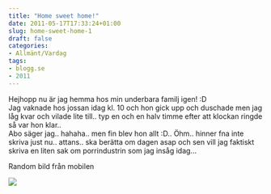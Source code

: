 ```yaml
---
title: "Home sweet home!"
date: 2011-05-17T17:33:24+01:00
slug: home-sweet-home-1
draft: false
categories:
- Allmänt/Vardag
tags:
- blogg.se
- 2011
---
```

Hejhopp nu är jag hemma hos min underbara familj igen! :D  
Jag vaknade hos jossan idag kl. 10 och hon gick upp och duschade men jag låg kvar och vilade lite till.. typ en och en halv timme efter att klockan ringde så var hon klar..  
Abo säger jag.. hahaha.. men fin blev hon allt :D.. Öhm.. hinner fna inte skriva just nu.. attans.. ska berätta om dagen asap och sen vill jag faktiskt skriva en liten sak om porrindustrin som jag insåg idag...  
  
Random bild från mobilen  
  
![](/assets/images/blogg.se/wp_000367_148346894.jpg)